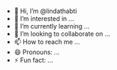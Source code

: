 - 👋 Hi, I’m @lindathabti
- 👀 I’m interested in ...
- 🌱 I’m currently learning ...
- 💞️ I’m looking to collaborate on ...
- 📫 How to reach me ...
- 😄 Pronouns: ...
- ⚡ Fun fact: ...

<!---
lindathabti/lindathabti is a ✨ special ✨ repository because its `README.md` (this file) appears on your GitHub profile.
You can click the Preview link to take a look at your changes.
--->
